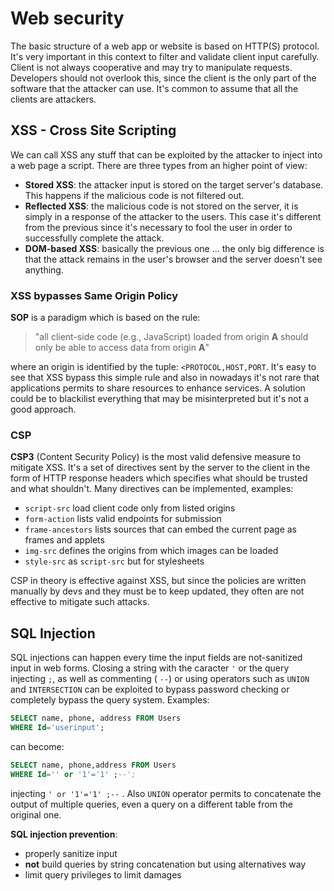 
# Web security 

The basic structure of a web app or website is based on HTTP(S) protocol. 
It's very important in this context to filter and validate client input carefully. Client is not always cooperative and may try to manipulate requests. Developers should not overlook this, since the client is the only part of the software that the attacker can use. 
It's common to assume that all the clients are attackers. 

## XSS - Cross Site Scripting

We can call XSS any stuff that can be exploited by the attacker to inject into a web page a script. There are three types from an higher point of view:

- **Stored XSS**: the attacker input is stored on the target server's database. This happens if the malicious code is not filtered out. 
- **Reflected XSS**: the malicious code is not stored on the server, it is simply in a response of the attacker to the users. This case it's different from the previous since it's necessary to fool the user in order to successfully complete the attack.
- **DOM-based XSS**: basically the previous one ... the only big difference is that the attack remains in the user's browser and the server doesn't see anything. 

### XSS bypasses Same Origin Policy 

**SOP** is a paradigm which is based on the rule: 

> "all client-side code (e.g., JavaScript) loaded from origin **A** should only be able to access data from origin **A**"

where an origin is identified by the tuple: `<PROTOCOL,HOST,PORT`. It's easy to see that XSS bypass this simple rule and also in nowadays it's not rare that applications permits to share resources to enhance services. 
A solution could be to blackilist everything that may be misinterpreted but it's not a good approach. 

### CSP

**CSP3** (Content Security Policy) is the most valid defensive measure to mitigate XSS. It's a set of directives sent by the server to the client in the form of HTTP response headers which specifies what should be trusted and what shouldn't.
Many directives can be implemented, examples: 

- `script-src` load client code only from listed origins
- `form-action` lists valid endpoints for submission
- `frame-ancestors` lists sources that can embed the current page as frames and applets
- `img-src` defines the origins from which images can be loaded
- `style-src` as `script-src` but for stylesheets

CSP in theory is effective against XSS, but since the policies are written manually by devs and they must be to keep updated, they often are not effective to mitigate such attacks. 

## SQL Injection 

SQL injections can happen every time the input fields are not-sanitized input in web forms. Closing a string with the caracter `'` or the query injecting `;`, as well as commenting ( `--`) or using operators such as `UNION` and `INTERSECTION` can be exploited to bypass password checking or completely bypass the query system. 
Examples: 

````sql
SELECT name, phone, address FROM Users
WHERE Id='userinput'; 
````

can become: 

````sql
SELECT name, phone,address FROM Users
WHERE Id='' or '1'='1' ;--';
````
injecting `' or '1'='1' ;--` . 
Also `UNION` operator permits to concatenate the output of multiple queries, even a query on a different table from the original one. 

**SQL injection prevention**:

- properly sanitize input
- **not** build queries by string concatenation but using alternatives way 
- limit query privileges to limit damages 